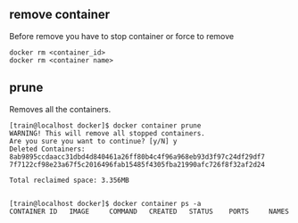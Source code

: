 ## remove container
Before remove you have to stop container or force to remove 

`docker rm <container_id>`  
`docker rm <container name>`

## prune
Removes all the containers.  
```
[train@localhost docker]$ docker container prune
WARNING! This will remove all stopped containers.
Are you sure you want to continue? [y/N] y
Deleted Containers:
8ab9895ccdaacc31dbd4d840461a26ff80b4c4f96a968eb93d3f97c24df29df7
7f7122cf98e23a67f5c2016496fab15485f4305fba21990afc726f8f32af2d24

Total reclaimed space: 3.356MB


[train@localhost docker]$ docker container ps -a
CONTAINER ID   IMAGE     COMMAND   CREATED   STATUS    PORTS     NAMES

```

